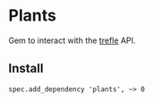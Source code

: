 # Plants

Gem to interact with the [trefle](https://docs.trefle.io/reference) API.


## Install
`spec.add_dependency 'plants', ~> 0`